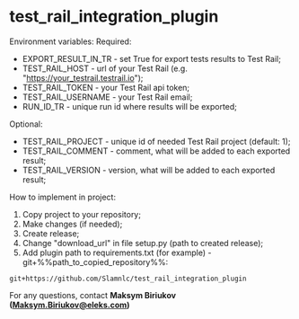 # test_rail_integration_plugin

Environment variables:
Required:
- EXPORT_RESULT_IN_TR - set True for export tests results to Test Rail;
- TEST_RAIL_HOST - url of your Test Rail (e.g. "https://your_testrail.testrail.io");
- TEST_RAIL_TOKEN - your Test Rail api token;
- TEST_RAIL_USERNAME - your Test Rail email;
- RUN_ID_TR - unique run id where results will be exported;

Optional:
- TEST_RAIL_PROJECT - unique id of needed Test Rail project (default: 1);
- TEST_RAIL_COMMENT - comment, what will be added to each exported result;
- TEST_RAIL_VERSION - version, what will be added to each exported result;

How to implement in project:
1. Copy project to your repository;
2. Make changes (if needed);
3. Create release;
4. Change "download_url" in file setup.py (path to created release);
5. Add plugin path to requirements.txt (for example) - git+%%path_to_copied_repository%%:
```commandline
git+https://github.com/Slamnlc/test_rail_integration_plugin
```

For any questions, contact **Maksym Biriukov (Maksym.Biriukov@eleks.com)**